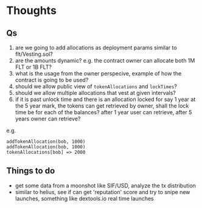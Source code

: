 # Thoughts

## Qs

1. are we going to add allocations as deployment params similar to
   flt/Vesting.sol?
2. are the amounts dynamic? e.g. the contract owner can allocate both 1M FLT or 1B FLT?
3. what is the usage from the owner perspecive, example of how the contract is
   going to be used?
4. should we allow public view of `tokenAllocations` and `lockTimes`?
5. should we allow multiple allocations that vest at given intervals?
6. if it is past unlock time and there is an allocation locked for say 1 year at
   the 5 year mark, the tokens can get retrieved by owner, shall the lock time be
   for each of the balances? after 1 year user can retrieve, after 5 years owner
   can retrieve?

e.g.

```pseudocode
addTokenAllocation(bob, 1000)
addTokenAllocation(bob, 1000)
tokenAllocations[bob] => 2000
```

## Things to do

- get some data from a moonshot like SIF/USD, analyze the tx distribution
- similar to helius, see if can get 'reputation' score and try to snipe new launches,
  something like dextools.io real time launches
